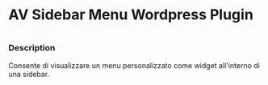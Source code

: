 <h1>AV Sidebar Menu Wordpress Plugin<h1>
<h3>Description</h3>
<p>
Consente di visualizzare un menu personalizzato come widget all'interno di una sidebar.
</p>

